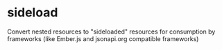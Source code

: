 sideload
========

Convert nested resources to "sideloaded" resources for consumption by frameworks (like Ember.js and jsonapi.org compatible frameworks)
